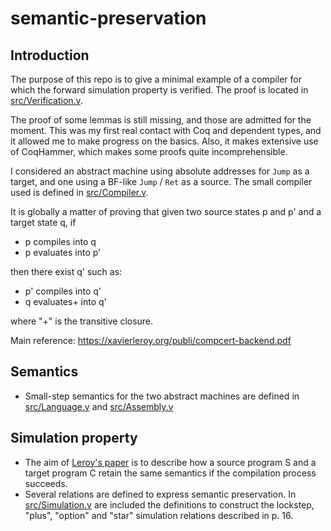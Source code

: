# semantic-preservation
## Introduction

The purpose of this repo is to give a minimal example of a compiler for which the forward simulation property is verified. The proof is located in [src/Verification.v](src/Verification.v).

The proof of some lemmas is still missing, and those are admitted for the moment. This was my first real contact with Coq and dependent types, and it allowed me to make progress on the basics. Also, it makes extensive use of CoqHammer, which makes some proofs quite incomprehensible.

I considered an abstract machine using absolute addresses for ``Jump`` as a target, and one using a BF-like ``Jump`` / ``Ret`` as a source. The small compiler used is defined in [src/Compiler.v](src/Compiler.v).

It is globally a matter of proving that given two source states p and p' and a target state q, if

- p compiles into q
- p evaluates into p'

then there exist q' such as:

- p' compiles into q'
- q evaluates+ into q'

where "+" is the transitive closure.

Main reference: https://xavierleroy.org/publi/compcert-backend.pdf

## Semantics

- Small-step semantics for the two abstract machines are defined in [src/Language.v](src/Language.v) and [src/Assembly.v](src/Assembly.v)
  
## Simulation property

- The aim of [Leroy's paper](https://xavierleroy.org/publi/compcert-backend.pdf) is to describe how a source program S and a target program C retain the same semantics if the compilation process succeeds.
- Several relations are defined to express semantic preservation. In [src/Simulation.v](src/Simulation.v) are included the definitions to construct the lockstep, "plus", "option" and "star" simulation relations described in p. 16.
